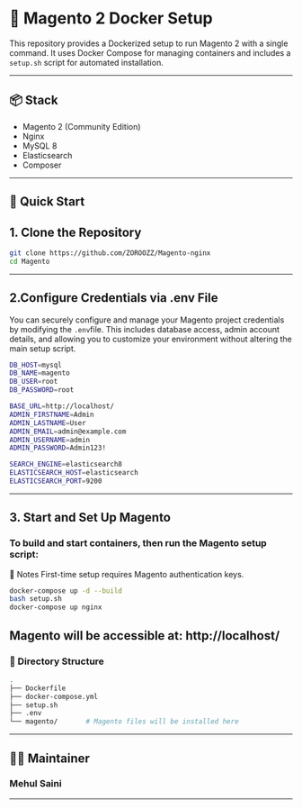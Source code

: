 # 🧱 Magento 2 Docker Setup

This repository provides a Dockerized setup to run Magento 2 with a single command. It uses Docker Compose for managing containers and includes a `setup.sh` script for automated installation.

---

## 📦 Stack

- Magento 2 (Community Edition)
- Nginx
- MySQL 8
- Elasticsearch
- Composer

---

## 🚀 Quick Start

## 1. Clone the Repository
```bash
git clone https://github.com/ZOROOZZ/Magento-nginx
cd Magento
```
---

## 2.Configure Credentials via .env File
You can securely configure and manage your Magento project credentials by modifying the ```.env```file. This includes database access, admin account details, and allowing you to customize your environment without altering the main setup script.
```bash
DB_HOST=mysql
DB_NAME=magento
DB_USER=root
DB_PASSWORD=root

BASE_URL=http://localhost/
ADMIN_FIRSTNAME=Admin
ADMIN_LASTNAME=User
ADMIN_EMAIL=admin@example.com
ADMIN_USERNAME=admin
ADMIN_PASSWORD=Admin123!

SEARCH_ENGINE=elasticsearch8
ELASTICSEARCH_HOST=elasticsearch
ELASTICSEARCH_PORT=9200
```
---
## 3. Start and Set Up Magento
### To build and start containers, then run the Magento setup script:
🧾 Notes
First-time setup requires Magento authentication keys.
``` bash
docker-compose up -d --build
bash setup.sh
docker-compose up nginx
```
Magento will be accessible at: http://localhost/
---
### 📁 Directory Structure
```bash
.
├── Dockerfile
├── docker-compose.yml
├── setup.sh
├── .env
└── magento/       # Magento files will be installed here
```
---
## 👨‍💻 Maintainer
### Mehul Saini

---

